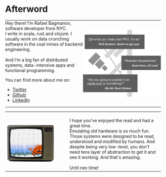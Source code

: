 # Afterword


<table style="width:100%; border: none;"> 
<tr>
<td style="width:50%; border: none; padding: 0; ">Hey there! I’m Rafael Bagmanov, software developer from NYC. <br/>I write in scala, rust and clojure. I usually work on data crunching software in the coal mines of backend engineering. <br/><br/>And I’m a big fan of distributed systems, data-intensive apps and functional programming. 

You can find more about me on:
* [Twitter](https://twitter.com/bugzmanov) 
* [Github](https://github.com/bugzmanov/)
* [LinkedIn](https://www.linkedin.com/in/bugzmanov/)
</td>
<td style="widht:50%; border: none; padding: 0;"> <img src="./images/afterwords/image_2_reviews_bw.png" width="100%"/></td>
</tr>

</table>

<table style="width:100%"> 
<tr>
<td style="width:40%; border: none;"> <br/><img src="./images/afterwords/image_1_bye.png" width="80%"/> </td>
<td style="widht:70%; border: none;"> <br/> I hope you've enjoyed the read and had a great time. <br/> Emulating old hardware is so much fun. Those systems were designed to be read, understood and modified by humans. And despite being very low-level, you don't need tens layer of abstraction to get it and see it working. And that's amazing.<br/><br/>Until nex time!</td>
</tr>

</table